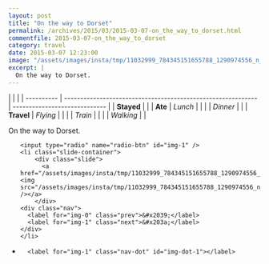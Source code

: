 ```yaml
---
layout: post
title: "On the way to Dorset"
permalink: /archives/2015/03/2015-03-07-on_the_way_to_dorset.html
commentfile: 2015-03-07-on_the_way_to_dorset
category: travel
date: 2015-03-07 12:23:00
image: "/assets/images/insta/tmp/11032999_784345151655788_1290974556_n_17841767077047535.jpg"
excerpt: |
  On the way to Dorset.
---
```


|            |                                                              |
| ---------- | ------------------------------------------------------------ | ----------------------------- |
| **Stayed** |  |
| **Ate**    | _Lunch_                                                      |          |
|            | _Dinner_                                                     |          |
| **Travel** | _Flying_                                                     |          |
|            | _Train_                                                      |          |
|            | _Walking_                                                    |          |


On the way to Dorset.


<ul class="slides">

    <input type="radio" name="radio-btn" id="img-1" />
    <li class="slide-container">
        <div class="slide">
          <a href="/assets/images/insta/tmp/11032999_784345151655788_1290974556_n_17841767077047535.jpg"><img src="/assets/images/insta/tmp/11032999_784345151655788_1290974556_n_17841767077047535.jpg" /></a>
        </div>
    <div class="nav">
      <label for="img-0" class="prev">&#x2039;</label>
      <label for="img-1" class="next">&#x203a;</label>
    </div>
    </li>
			
<li class="nav-dots">

      <label for="img-1" class="nav-dot" id="img-dot-1"></label>

</li>
</ul>        
             

		